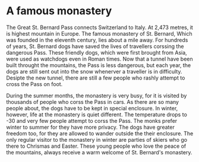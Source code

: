 # A famous monastery

The Great St. Bernard Pass connects Switzerland to Italy. At 2,473 metres, it is highest mountain in Europe. The famous monastery of St. Bernard, Which was founded in the eleventh century, lies about a mile away. For hundreds of years, St. Bernard dogs have saved the lives of travellers corssing the dangerous Pass. These friendly dogs, which were first brought from Asia, were used as watchdogs even in Roman times. Now that a tunnel have been built throught the mountains, the Pass is less dangerous, but each year, the dogs are still sent out into the snow whenerver a traveller is in difficulty. Desipte the new tunnel, there are still a few people who rashly attempt to cross the Pass on foot. 

During the summer months, the monastery is very busy, for it is visited by thousands of people who corss the Pass in cars. As there are so many people about, the dogs have to be kept in special enclosure. In winter, however, life at the monastery is quiet different. The temperature drops to -30 and very few people attempt to corss the Pass. The monks prefer winter to summer for they have more privacy. The dogs have greater freedom too, for they are allowed to wander outside the their enclosure. The only regular visitor to the monastery in winter are parties of skiers who go there to Chrismas and Easter. These young people who love the peace of the mountains, always receive a warm welcome of St. Bernard's monastery.